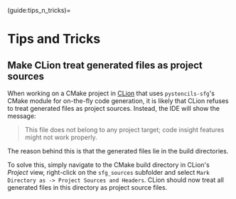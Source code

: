 (guide:tips_n_tricks)=
# Tips and Tricks

## Make CLion treat generated files as project sources

When working on a CMake project in [CLion](https://www.jetbrains.com/clion/) that uses `pystencils-sfg`'s CMake
module for on-the-fly code generation, it is likely that CLion refuses to treat generated files as project sources.
Instead, the IDE will show the message:

 > This file does not belong to any project target; code insight features might not work properly.

The reason behind this is that the generated files lie in the build directories.

To solve this, simply navigate to the CMake build directory in CLion's *Project* view,
right-click on the `sfg_sources` subfolder and select `Mark Directory as -> Project Sources and Headers`.
CLion should now treat all generated files in this directory as project source files.
